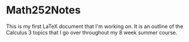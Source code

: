 # Math252Notes
This is my first LaTeX document that I'm working on. It is an outline of the Calculus 3 topics that I go over throughout my 8 week summer course.
